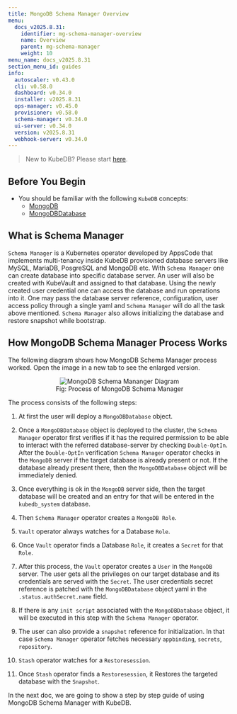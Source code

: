 ```yaml
---
title: MongoDB Schema Manager Overview
menu:
  docs_v2025.8.31:
    identifier: mg-schema-manager-overview
    name: Overview
    parent: mg-schema-manager
    weight: 10
menu_name: docs_v2025.8.31
section_menu_id: guides
info:
  autoscaler: v0.43.0
  cli: v0.58.0
  dashboard: v0.34.0
  installer: v2025.8.31
  ops-manager: v0.45.0
  provisioner: v0.58.0
  schema-manager: v0.34.0
  ui-server: v0.34.0
  version: v2025.8.31
  webhook-server: v0.34.0
---
```


> New to KubeDB? Please start [here](/docs/v2025.8.31/README).


## Before You Begin

- You should be familiar with the following `KubeDB` concepts:
  - [MongoDB](/docs/v2025.8.31/guides/mongodb/concepts/mongodb)
  - [MongoDBDatabase](/docs/v2025.8.31/guides/mongodb/concepts/mongodbdatabase)


## What is Schema Manager

`Schema Manager` is a Kubernetes operator developed by AppsCode that implements multi-tenancy inside KubeDB provisioned database servers like MySQL, MariaDB, PosgreSQL and MongoDB etc. With `Schema Manager` one can create database into specific database server. An user will also be created with KubeVault and assigned to that database. Using the newly created user credential one can access the database and run operations into it. One may pass the database server reference, configuration, user access policy through a single yaml and `Schema Manager` will do all the task above mentioned. `Schema Manager` also allows initializing the database and restore snapshot while bootstrap.


## How MongoDB Schema Manager Process Works

The following diagram shows how MongoDB Schema Manager process worked. Open the image in a new tab to see the enlarged version.

<figure align="center">
  <img alt="MongoDB Schema Mananger Diagram" src="/docs/v2025.8.31/guides/mongodb/schema-manager/overview/images/mongodb-schema-manager-diagram.svg">
<figcaption align="center">Fig: Process of MongoDB Schema Manager</figcaption>
</figure>

The process consists of the following steps:

1. At first the user will deploy a `MongoDBDatabase` object.

2. Once a `MongoDBDatabase` object is deployed to the cluster, the `Schema Manager` operator first verifies if it has the required permission to be able to interact with the referred database-server by checking `Double-OptIn`. After the `Double-OptIn` verification `Schema Manager` operator checks in the `MongoDB` server if the target database is already present or not. If the database already present there, then the `MongoDBDatabase` object will be immediately denied. 

3. Once everything is ok in the `MongoDB` server side, then the target database will be created and an entry for that will be entered in the `kubedb_system` database.

4. Then `Schema Manager` operator creates a `MongoDB Role`.

5. `Vault` operator always watches for a Database `Role`.

6. Once `Vault` operator finds a Database `Role`, it creates a `Secret` for that `Role`.

7. After this process, the `Vault` operator creates a `User` in the `MongoDB` server. The user gets all the privileges on our target database and its credentials are served with the `Secret`. The user credentials secret reference is patched with the `MongoDBDatabase` object yaml in the `.status.authSecret.name` field.

8. If there is any `init script` associated with the `MongoDBDatabase` object, it will be executed in this step with the `Schema Manager` operator. 

9. The user can also provide a `snapshot` reference for initialization. In that case `Schema Manager` operator fetches necessary `appbinding`, `secrets`, `repository`. 

10. `Stash` operator watches for a `Restoresession`.

11. Once `Stash` operator finds a `Restoresession`, it Restores the targeted database with the `Snapshot`.

In the next doc, we are going to show a step by step guide of using MongoDB Schema Manager with KubeDB.